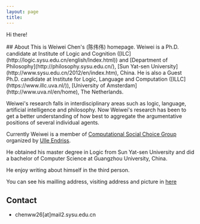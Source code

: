 ```yaml
---
layout: page
title: 
---
```


<p class="message">
  Hi there!
</p>
## About
This is Weiwei Chen's (陈伟伟) homepage. Weiwei is a Ph.D. candidate at Institute of Logic and Cognition ([ILC](http://logic.sysu.edu.cn/english/Index.html)) and [Department of Philosophy](http://philosophy.sysu.edu.cn/), [Sun Yat-sen University](http://www.sysu.edu.cn/2012/en/index.htm), China. He is also a Guest Ph.D. candidate at Institute for Logic, Language and Computation ([ILLC](https://www.illc.uva.nl/)), [University of Amsterdam](http://www.uva.nl/en/home), The Netherlands.

Weiwei's research falls in interdisciplinary areas such as logic, language, artificial intelligence and philosophy. Now Weiwei's research has been to get a better understanding of how best to aggregate the argumentative positions of several individual agents. 

Currently Weiwei is a member of [Computational Social Choice Group](https://staff.fnwi.uva.nl/u.endriss/group.php) organized by [Ulle Endriss](https://staff.fnwi.uva.nl/u.endriss/).

He obtained his master degree in Logic from Sun Yat-sen University and did a bachelor of Computer Science at Guangzhou University, China.

He enjoy writing about himself in the third person.

You can see his mailling address, visiting address and picture in [here](https://www.illc.uva.nl/People/show_person.php?Person_id=Chen+W.)


## Contact
* chenww26[at]mail2.sysu.edu.cn